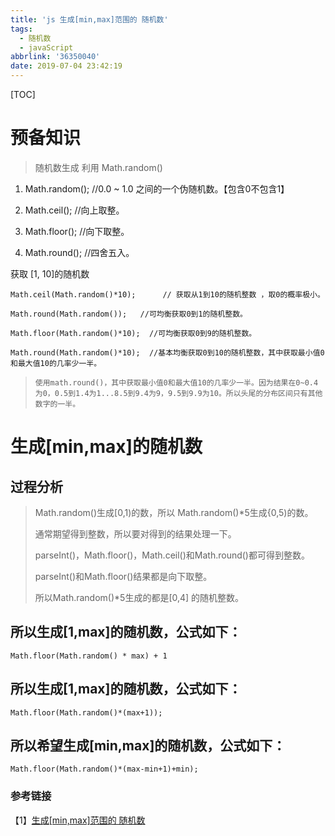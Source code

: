 ```yaml
---
title: 'js 生成[min,max]范围的 随机数'
tags:
  - 随机数
  - javaScript
abbrlink: '36350040'
date: 2019-07-04 23:42:19
---
```

[TOC]
# 预备知识
> 随机数生成 利用 Math.random()

1. Math.random();  //0.0 ~ 1.0 之间的一个伪随机数。【包含0不包含1】

2. Math.ceil();  //向上取整。

3. Math.floor();  //向下取整。

4. Math.round();  //四舍五入。

获取 [1, 10]的随机数
```
Math.ceil(Math.random()*10);      // 获取从1到10的随机整数 ，取0的概率极小。

Math.round(Math.random());   //可均衡获取0到1的随机整数。

Math.floor(Math.random()*10);  //可均衡获取0到9的随机整数。

Math.round(Math.random()*10);  //基本均衡获取0到10的随机整数，其中获取最小值0和最大值10的几率少一半。

```
> `使用math.round()，其中获取最小值0和最大值10的几率少一半。因为结果在0~0.4 为0，0.5到1.4为1...8.5到9.4为9，9.5到9.9为10。所以头尾的分布区间只有其他数字的一半。`

# 生成[min,max]的随机数
## 过程分析
> Math.random()生成[0,1)的数，所以
>Math.random()*5生成{0,5)的数。
>
> 通常期望得到整数，所以要对得到的结果处理一下。
>
> parseInt()，Math.floor()，Math.ceil()和Math.round()都可得到整数。
>
> parseInt()和Math.floor()结果都是向下取整。
>
> 所以Math.random()*5生成的都是[0,4] 的随机整数。

## 所以生成[1,max]的随机数，公式如下：

```
Math.floor(Math.random() * max) + 1

```

## 所以生成[1,max]的随机数，公式如下：

```
Math.floor(Math.random()*(max+1));

```

## 所以希望生成[min,max]的随机数，公式如下：

```
Math.floor(Math.random()*(max-min+1)+min);
```
### 参考链接
【1】[生成[min,max]范围的 随机数](https://www.cnblogs.com/starof/p/4988516.html)